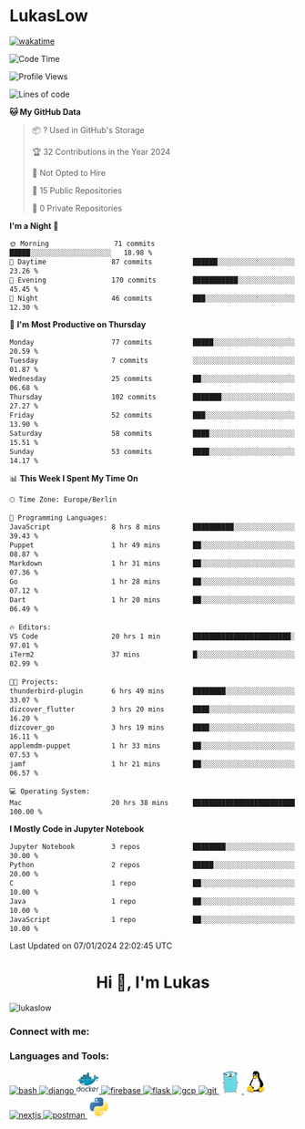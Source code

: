 # LukasLow

[![wakatime](https://wakatime.com/badge/user/fe20e3cc-9d58-4b87-b19d-591cbffd8134.svg)](https://wakatime.com/@fe20e3cc-9d58-4b87-b19d-591cbffd8134)





<!--START_SECTION:waka-->
![Code Time](http://img.shields.io/badge/Code%20Time-24%20hrs%2038%20mins-blue)

![Profile Views](http://img.shields.io/badge/Profile%20Views-13-blue)

![Lines of code](https://img.shields.io/badge/From%20Hello%20World%20I%27ve%20Written-3.3%20million%20lines%20of%20code-blue)

**🐱 My GitHub Data** 

> 📦 ? Used in GitHub's Storage 
 > 
> 🏆 32 Contributions in the Year 2024
 > 
> 🚫 Not Opted to Hire
 > 
> 📜 15 Public Repositories 
 > 
> 🔑 0 Private Repositories 
 > 
**I'm a Night 🦉** 

```text
🌞 Morning                71 commits          █████░░░░░░░░░░░░░░░░░░░░   18.98 % 
🌆 Daytime                87 commits          ██████░░░░░░░░░░░░░░░░░░░   23.26 % 
🌃 Evening                170 commits         ███████████░░░░░░░░░░░░░░   45.45 % 
🌙 Night                  46 commits          ███░░░░░░░░░░░░░░░░░░░░░░   12.30 % 
```
📅 **I'm Most Productive on Thursday** 

```text
Monday                   77 commits          █████░░░░░░░░░░░░░░░░░░░░   20.59 % 
Tuesday                  7 commits           ░░░░░░░░░░░░░░░░░░░░░░░░░   01.87 % 
Wednesday                25 commits          ██░░░░░░░░░░░░░░░░░░░░░░░   06.68 % 
Thursday                 102 commits         ███████░░░░░░░░░░░░░░░░░░   27.27 % 
Friday                   52 commits          ███░░░░░░░░░░░░░░░░░░░░░░   13.90 % 
Saturday                 58 commits          ████░░░░░░░░░░░░░░░░░░░░░   15.51 % 
Sunday                   53 commits          ████░░░░░░░░░░░░░░░░░░░░░   14.17 % 
```


📊 **This Week I Spent My Time On** 

```text
🕑︎ Time Zone: Europe/Berlin

💬 Programming Languages: 
JavaScript               8 hrs 8 mins        ██████████░░░░░░░░░░░░░░░   39.43 % 
Puppet                   1 hr 49 mins        ██░░░░░░░░░░░░░░░░░░░░░░░   08.87 % 
Markdown                 1 hr 31 mins        ██░░░░░░░░░░░░░░░░░░░░░░░   07.36 % 
Go                       1 hr 28 mins        ██░░░░░░░░░░░░░░░░░░░░░░░   07.12 % 
Dart                     1 hr 20 mins        ██░░░░░░░░░░░░░░░░░░░░░░░   06.49 % 

🔥 Editors: 
VS Code                  20 hrs 1 min        ████████████████████████░   97.01 % 
iTerm2                   37 mins             █░░░░░░░░░░░░░░░░░░░░░░░░   02.99 % 

🐱‍💻 Projects: 
thunderbird-plugin       6 hrs 49 mins       ████████░░░░░░░░░░░░░░░░░   33.07 % 
dizcover_flutter         3 hrs 20 mins       ████░░░░░░░░░░░░░░░░░░░░░   16.20 % 
dizcover_go              3 hrs 19 mins       ████░░░░░░░░░░░░░░░░░░░░░   16.11 % 
applemdm-puppet          1 hr 33 mins        ██░░░░░░░░░░░░░░░░░░░░░░░   07.53 % 
jamf                     1 hr 21 mins        ██░░░░░░░░░░░░░░░░░░░░░░░   06.57 % 

💻 Operating System: 
Mac                      20 hrs 38 mins      █████████████████████████   100.00 % 
```

**I Mostly Code in Jupyter Notebook** 

```text
Jupyter Notebook         3 repos             ████████░░░░░░░░░░░░░░░░░   30.00 % 
Python                   2 repos             █████░░░░░░░░░░░░░░░░░░░░   20.00 % 
C                        1 repo              ██░░░░░░░░░░░░░░░░░░░░░░░   10.00 % 
Java                     1 repo              ██░░░░░░░░░░░░░░░░░░░░░░░   10.00 % 
JavaScript               1 repo              ██░░░░░░░░░░░░░░░░░░░░░░░   10.00 % 
```




 Last Updated on 07/01/2024 22:02:45 UTC
<!--END_SECTION:waka-->









<h1 align="center">Hi 👋, I'm Lukas</h1>
<p align="left"> <img src="https://komarev.com/ghpvc/?username=lukaslow&label=Profile%20views&color=0e75b6&style=flat" alt="lukaslow" /> </p>

<h3 align="left">Connect with me:</h3>
<p align="left">
</p>

<h3 align="left">Languages and Tools:</h3>
<p align="left"> <a href="https://www.gnu.org/software/bash/" target="_blank" rel="noreferrer"> <img src="https://www.vectorlogo.zone/logos/gnu_bash/gnu_bash-icon.svg" alt="bash" width="40" height="40"/> </a> <a href="https://www.djangoproject.com/" target="_blank" rel="noreferrer"> <img src="https://cdn.worldvectorlogo.com/logos/django.svg" alt="django" width="40" height="40"/> </a> <a href="https://www.docker.com/" target="_blank" rel="noreferrer"> <img src="https://raw.githubusercontent.com/devicons/devicon/master/icons/docker/docker-original-wordmark.svg" alt="docker" width="40" height="40"/> </a> <a href="https://firebase.google.com/" target="_blank" rel="noreferrer"> <img src="https://www.vectorlogo.zone/logos/firebase/firebase-icon.svg" alt="firebase" width="40" height="40"/> </a> <a href="https://flask.palletsprojects.com/" target="_blank" rel="noreferrer"> <img src="https://www.vectorlogo.zone/logos/pocoo_flask/pocoo_flask-icon.svg" alt="flask" width="40" height="40"/> </a> <a href="https://cloud.google.com" target="_blank" rel="noreferrer"> <img src="https://www.vectorlogo.zone/logos/google_cloud/google_cloud-icon.svg" alt="gcp" width="40" height="40"/> </a> <a href="https://git-scm.com/" target="_blank" rel="noreferrer"> <img src="https://www.vectorlogo.zone/logos/git-scm/git-scm-icon.svg" alt="git" width="40" height="40"/> </a> <a href="https://golang.org" target="_blank" rel="noreferrer"> <img src="https://raw.githubusercontent.com/devicons/devicon/master/icons/go/go-original.svg" alt="go" width="40" height="40"/> </a> <a href="https://www.linux.org/" target="_blank" rel="noreferrer"> <img src="https://raw.githubusercontent.com/devicons/devicon/master/icons/linux/linux-original.svg" alt="linux" width="40" height="40"/> </a> <a href="https://nextjs.org/" target="_blank" rel="noreferrer"> <img src="https://cdn.worldvectorlogo.com/logos/nextjs-2.svg" alt="nextjs" width="40" height="40"/> </a> <a href="https://postman.com" target="_blank" rel="noreferrer"> <img src="https://www.vectorlogo.zone/logos/getpostman/getpostman-icon.svg" alt="postman" width="40" height="40"/> </a> <a href="https://www.python.org" target="_blank" rel="noreferrer"> <img src="https://raw.githubusercontent.com/devicons/devicon/master/icons/python/python-original.svg" alt="python" width="40" height="40"/> </a> </p>
